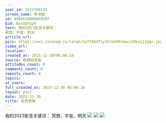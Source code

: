 ```yaml
---
user_id: 1517394135
screen_name: 李消极
id: 4984528099869107
bid: NzsXDFpp9
text: 我的2023影音关键词：
冥想，宇宙，明天 
article_url: 
pics: https://wx1.sinaimg.cn/large/5a7198d7ly1hlbe99sbwxj20ku112gqn.jpg,https://wx2.sinaimg.cn/large/5a7198d7ly1hlbe99seraj20ku112whk.jpg,https://wx1.sinaimg.cn/large/5a7198d7ly1hlbe99quhbj20ku104dhv.jpg
video_url: 
location: 
created_at: 2023-12-30T06:06:10
source: 微博轻享版
attitudes_count: 0
comments_count: 0
reposts_count: 0
topics: 
at_users: 
full_created_at: 2023-12-30 06:06:10
layout: post
date: 2023-12-30
title: 发表微博
---
```


我的2023影音关键词：
冥想，宇宙，明天 
![](https://image.baidu.com/search/down?url=https://wx1.sinaimg.cn/large/5a7198d7ly1hlbe99sbwxj20ku112gqn.jpg)
![](https://image.baidu.com/search/down?url=https://wx2.sinaimg.cn/large/5a7198d7ly1hlbe99seraj20ku112whk.jpg)
![](https://image.baidu.com/search/down?url=https://wx1.sinaimg.cn/large/5a7198d7ly1hlbe99quhbj20ku104dhv.jpg)
